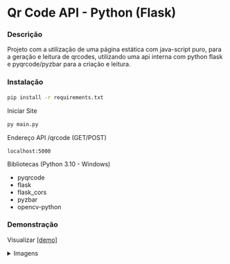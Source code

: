 # Qr Code API - Python (Flask)

### Descrição

Projeto com a utilização de uma página estática com java-script puro, para a geração e leitura de qrcodes, utilizando uma api interna com python flask e pyqrcode/pyzbar para a criação e leitura.

### Instalação 

```bash
pip install -r requirements.txt
```

Iniciar Site

```bash
py main.py
```

Endereço API /qrcode (GET/POST)
```url
localhost:5000
```

Bibliotecas (Python 3.10 - Windows)
- pyqrcode
- flask
- flask_cors
- pyzbar
- opencv-python

### Demonstração

Visualizar [[demo]]()

<details>
<summary>Imagens</summary>

![demo](./github/demo_1.png)

</details>


